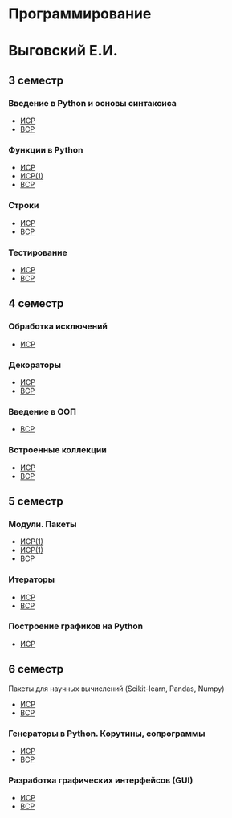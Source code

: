 # Программирование
# Выговский Е.И.

## 3 семестр
### Введение в Python и основы синтаксиса
* <a href="https://replit.com/@eivygovsky/isr#main.py">ИСР</a>
* <a href="https://github.com/eugenexii/prog/blob/master/sem3/1/vsr.pdf">ВСР</a> 
### Функции в Python
* <a href="https://replit.com/@eivygovsky/isr-1#main.py">ИСР</a>
* <a href="https://replit.com/@eivygovsky/isr-2#main.py">ИСР(1)</a>
* <a href="https://replit.com/@eivygovsky/vsr#main.py">ВСР</a>
### Строки
* <a href="https://replit.com/@eivygovsky/isr-3#main.py">ИСР</a>
* <a href="https://replit.com/@eivygovsky/vsr-1#main.py">ВСР</a>
### Тестирование
* <a href="https://replit.com/@eivygovsky/isr-4#main.py">ИСР</a>
* <a href="https://github.com/eugenexii/prog/blob/master/sem3/4/vsr.pdf">ВСР</a> 
## 4 семестр
### Обработка исключений
* <a href="https://replit.com/@eivygovsky/isr-4#main.py">ИСР</a>
### Декораторы
* <a href="https://replit.com/@eivygovsky/isr-5#main.py">ИСР</a>
* <a href="https://replit.com/@eivygovsky/vsr-2#main.py">ВСР</a>
### Введение в ООП
* <a href="https://replit.com/@eivygovsky/vsr-3#main.py">ВСР</a>
### Встроенные коллекции
* <a href="https://replit.com/@eivygovsky/isr-6#main.py">ИСР</a>
* <a href="https://replit.com/@eivygovsky/vsr-4#main.py">ВСР</a>
## 5 семестр
### Модули. Пакеты
* <a href="https://github.com/eugenexii/prog/blob/master/sem5/1/isr.md">ИСР(1)</a>
* <a href="https://replit.com/@eivygovsky/isr-7#main.py">ИСР(1)</a>
* ВСР
### Итераторы
* <a href="https://replit.com/@eivygovsky/isr-8#main.py">ИСР</a>
* <a href="https://replit.com/@eivygovsky/vsr-5#main.py">ВСР</a>
### Построение графиков на Python
* <a href="https://replit.com/@eivygovsky/isr-9#main.py">ИСР</a>
## 6 семестр
Пакеты для научных вычислений (Scikit-learn, Pandas, Numpy)
* <a href="https://replit.com/@eivygovsky/isr-10#main.py">ИСР</a>
* <a href="https://replit.com/@eivygovsky/vsr-6#main.py">ВСР</a>
### Генераторы в Python. Корутины, сопрограммы
* <a href="https://replit.com/@eivygovsky/isr-11#main.py">ИСР</a>
* <a href="https://replit.com/@eivygovsky/vsr-7#main.py">ВСР</a>
### Разработка графических интерфейсов (GUI)
* <a href="https://github.com/eugenexii/prog/tree/master/sem6/isr">ИСР</a> 
* <a href="https://github.com/eugenexii/prog/blob/master/sem6/VSR3.py">ВСР</a>
